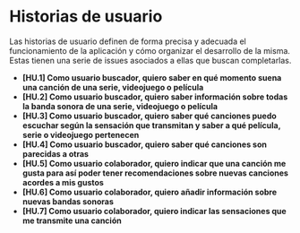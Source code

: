 # Historias de usuario
Las historias de usuario definen de forma precisa y adecuada el funcionamiento de la aplicación y cómo organizar el desarrollo de la misma. Estas tienen una serie de issues asociados a ellas que buscan completarlas.

- **\[HU.1\] Como usuario buscador, quiero saber en qué momento suena una canción de una serie, videojuego o película**
- **\[HU.2\] Como usuario buscador, quiero saber información sobre todas la banda sonora de una serie, videojuego o película**
- **\[HU.3\] Como usuario buscador, quiero saber qué canciones puedo escuchar según la sensación que transmitan y saber a qué película, serie o videojuego pertenecen**
- **\[HU.4\] Como usuario buscador, quiero saber qué canciones son parecidas a otras**
- **\[HU.5\] Como usuario colaborador, quiero indicar que una canción me gusta para así poder tener recomendaciones sobre nuevas canciones acordes a mis gustos** 
- **\[HU.6\] Como usuario colaborador, quiero añadir información sobre nuevas bandas sonoras**
- **\[HU.7\] Como usuario colaborador, quiero indicar las sensaciones que me transmite una canción**